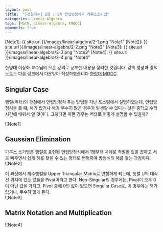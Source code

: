 ```yaml
---
layout: post
title:  "[선형대수] 2강 : 1차 연립방정식과 가우스소거법"
categories: Linear-Algebra
tags: [Math, Linear-Algebra, KMOOC]
comments: true
---
```


[//]: # (Image References)

[Note1]: {{ site.url }}/images/linear-algebra/2-1.png "Note1"
[Note2]: {{ site.url }}/images/linear-algebra/2-2.png "Note2"
[Note3]: {{ site.url }}/images/linear-algebra/2-3.png "Note3"
[Note4]: {{ site.url }}/images/linear-algebra/2-4.png "Note4"


한양대 이상화 교수님의 오픈 강의로 공부한 내용을 정리한 것입니다. 강의 영상과 강의 노트는 다음 링크에서 다운받아 작성하였습니다 [한양대 MOOC](http://www.kocw.net/home/search/kemView.do?kemId=977757).  

## Singular Case
행렬(벡터)의 관점에서 연립방정식 푸는 방법을 지난 포스팅에서 설명하였는데, 연립방정식을 풀 때, 해가 없거나 해가 무수히 많은 경우가 발생할 수 있다는 것은 중학교 수학 시간에 배워서 알 것이다. 그렇다면 이런 경우는 벡터로 어떻게 설명할 수 있을까?  

![Note1]  

## Gaussian Elimination
가우스 소거법은 행렬로 표현된 연립방정식에서 1행부터 차례로 적절한 값을 곱하고 서로 빼주면서 쉽게 해를 찾을 수 있는 형태로 변형하여 방정식의 해를 찾는 과정이다.  
![Note2]  

이 과정에서 계수행렬을 Upper Triangular Matrix로 변형하게 되는데, 행렬 U의 대각선 위치에 있는 값들을 Pivot이라고 한다. Non-Singular의 경우에는, Pivot이 모두 0이 아닌 값을 가지고, Pivot 중에 0인 값이 있으면 Singular Case로, 이 경우에는 해가 없거나, 무수히 많게 된다.  
![Note3]  

## Matrix Notation and Multiplication
![Note4]  
